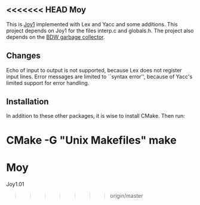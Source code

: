 <<<<<<< HEAD
Moy
---

This is [Joy1](https://github.com/Wodan58/joy1) implemented with Lex and Yacc and some additions.
This project depends on Joy1 for the files interp.c and globals.h. The project
also depends on the [BDW garbage collector](https://github.com/ivmai/bdwgc).

Changes
-------

Echo of input to output is not supported, because Lex does not register input lines.
Error messages are limited to ``syntax error'', because of Yacc's limited support for error handling.

Installation
------------

In addition to these other packages, it is wise to install CMake. Then run:

CMake -G "Unix Makefiles"
make
=======
# Moy
Joy1.01
>>>>>>> origin/master
